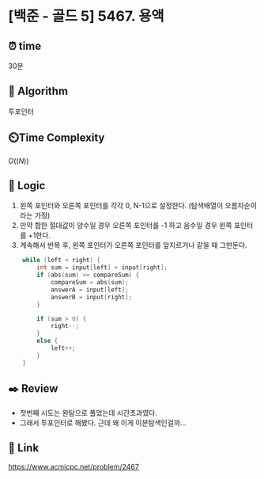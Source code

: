 # [백준 - 골드 5] 5467. 용액

## ⏰  **time**
30분

## :pushpin: **Algorithm**
투포인터

## ⏲️**Time Complexity**
$O((N))$

## :round_pushpin: **Logic**
1. 왼쪽 포인터와 오른쪽 포인터를 각각 0, N-1으로 설정한다. (탐색배열이 오름차순이라는 가정)
2. 만약 합한 절대값이 양수일 경우 오른쪽 포인터를 -1 하고 음수일 경우 왼쪽 포인터를 +1한다.
3. 계속해서 반복 후, 왼쪽 포인터가 오른쪽 포인터를 앞지르거나 같을 때 그만둔다.
```cpp
    while (left < right) {
        int sum = input[left] + input[right];
        if (abs(sum) <= compareSum) {
            compareSum = abs(sum);
            answerA = input[left];
            answerB = input[right];
        }

        if (sum > 0) {
            right--;
        }
        else {
            left++;
        }
    }
```

## :black_nib: **Review**
- 첫번째 시도는 완탐으로 풀었는데 시간초과였다.
- 그래서 투포인터로 해봤다. 근데 왜 이게 이분탐색인걸까...

## 📡 Link
https://www.acmicpc.net/problem/2467
